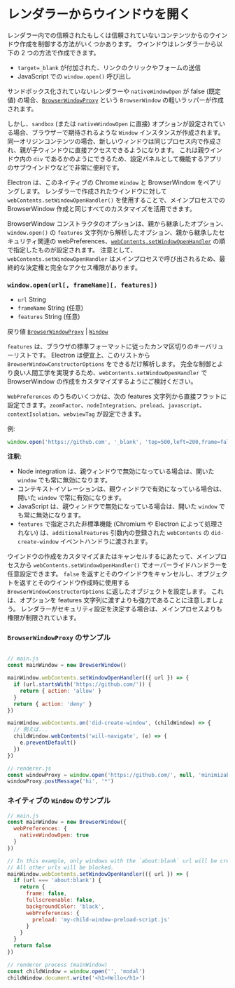 # レンダラーからウインドウを開く

レンダラー内での信頼されたもしくは信頼されていないコンテンツからのウインドウ作成を制御する方法がいくつかあります。 ウインドウはレンダラーから以下の 2 つの方法で作成できます。

* `target=_blank` が付加された、リンクのクリックやフォームの送信
* JavaScript での `window.open()` 呼び出し

サンドボックス化されていないレンダラーや `nativeWindowOpen` が false (既定値) の場合、[`BrowserWindowProxy`](browser-window-proxy.md) という `BrowserWindow` の軽いラッパーが作成されます。

しかし、`sandbox` (または `nativeWindowOpen` に直接) オプションが設定されている場合、ブラウザーで期待されるような `Window` インスタンスが作成されます。 同一オリジンコンテンツの場合、新しいウィンドウは同じプロセス内で作成され、親が子ウィンドウに直接アクセスできるようになります。 これは親ウインドウ内の `div` であるかのようにできるため、設定パネルとして機能するアプリのサブウインドウなどで非常に便利です。

Electron は、このネイティブの Chrome `Window` と BrowserWindow をペアリングします。 レンダラーで作成されたウインドウに対して `webContents.setWindowOpenHandler()` を使用することで、メインプロセスでの BrowserWindow 作成と同じすべてのカスタマイズを活用できます。

BrowserWindow コンストラクタのオプションは、親から継承したオプション、`window.open()` の `features` 文字列から解析したオプション、親から継承したセキュリティ関連の webPreferences、[`webContents.setWindowOpenHandler`](web-contents.md#contentssetwindowopenhandlerhandler) の順で指定したものが設定されます。 注意として、`webContents.setWindowOpenHandler` はメインプロセスで呼び出されるため、最終的な決定権と完全なアクセス権限があります。

### `window.open(url[, frameName][, features])`

* `url` String
* `frameName` String (任意)
* `features` String (任意)

戻り値 [`BrowserWindowProxy`](browser-window-proxy.md) | [`Window`](https://developer.mozilla.org/en-US/docs/Web/API/Window)

`features` は、ブラウザの標準フォーマットに従ったカンマ区切りのキーバリューリストです。 Electron は便宜上、このリストから `BrowserWindowConstructorOptions` をできるだけ解析します。 完全な制御とより良い人間工学を実現するため、`webContents.setWindowOpenHandler` で BrowserWindow の作成をカスタマイズするようにご検討ください。

`WebPreferences` のうちのいくつかは、次の features 文字列から直接フラットに設定できます。`zoomFactor`、`nodeIntegration`、`preload`、`javascript`、`contextIsolation`、`webviewTag` が設定できます。

例:

```js
window.open('https://github.com', '_blank', 'top=500,left=200,frame=false,nodeIntegration=no')
```

**注釈:**

* Node integration は、親ウィンドウで無効になっている場合は、開いた `window` でも常に無効になります。
* コンテキストイソレーションは、親ウィンドウで有効になっている場合は、開いた `window` で常に有効になります。
* JavaScript は、親ウィンドウで無効になっている場合は、開いた `window` でも常に無効になります。
* `features` で指定された非標準機能 (Chromium や Electron によって処理されない) は、`additionalFeatures` 引数内の登録された `webContents` の `did-create-window` イベントハンドラに渡されます。

ウインドウの作成をカスタマイズまたはキャンセルするにあたって、メインプロセスから `webContents.setWindowOpenHandler()` でオーバーライドハンドラーを任意設定できます。 `false` を返すとそのウインドウをキャンセルし、オブジェクトを返すとそのウインドウ作成時に使用する `BrowserWindowConstructorOptions` に返したオブジェクトを設定します。 これは、オプションを features 文字列に渡すよりも強力であることに注意しましょう。 レンダラーがセキュリティ設定を決定する場合は、メインプロセスよりも権限が制限されています。

### `BrowserWindowProxy` のサンプル

```javascript

// main.js
const mainWindow = new BrowserWindow()

mainWindow.webContents.setWindowOpenHandler(({ url }) => {
  if (url.startsWith('https://github.com/')) {
    return { action: 'allow' }
  }
  return { action: 'deny' }
})

mainWindow.webContents.on('did-create-window', (childWindow) => {
  // 例えば...
  childWindow.webContents('will-navigate', (e) => {
    e.preventDefault()
  })
})
```

```javascript
// renderer.js
const windowProxy = window.open('https://github.com/', null, 'minimizable=false')
windowProxy.postMessage('hi', '*')
```

### ネイティブの `Window` のサンプル

```javascript
// main.js
const mainWindow = new BrowserWindow({
  webPreferences: {
    nativeWindowOpen: true
  }
})

// In this example, only windows with the `about:blank` url will be created.
// All other urls will be blocked.
mainWindow.webContents.setWindowOpenHandler(({ url }) => {
  if (url === 'about:blank') {
    return {
      frame: false,
      fullscreenable: false,
      backgroundColor: 'black',
      webPreferences: {
        preload: 'my-child-window-preload-script.js'
      }
    }
  }
  return false
})
```

```javascript
// renderer process (mainWindow)
const childWindow = window.open('', 'modal')
childWindow.document.write('<h1>Hello</h1>')
```
